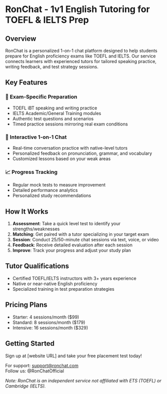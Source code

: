 # RonChat - 1v1 English Tutoring for TOEFL & IELTS Prep

## Overview
RonChat is a personalized 1-on-1 chat platform designed to help students prepare for English proficiency exams like TOEFL and IELTS. Our service connects learners with experienced tutors for tailored speaking practice, writing feedback, and test strategy sessions.

## Key Features

### 🎯 Exam-Specific Preparation
- TOEFL iBT speaking and writing practice
- IELTS Academic/General Training modules
- Authentic test questions and scenarios
- Timed practice sessions mirroring real exam conditions

### 💬 Interactive 1-on-1 Chat
- Real-time conversation practice with native-level tutors
- Personalized feedback on pronunciation, grammar, and vocabulary
- Customized lessons based on your weak areas

### 📈 Progress Tracking
- Regular mock tests to measure improvement
- Detailed performance analytics
- Personalized study recommendations

## How It Works
1. **Assessment**: Take a quick level test to identify your strengths/weaknesses
2. **Matching**: Get paired with a tutor specializing in your target exam
3. **Session**: Conduct 25/50-minute chat sessions via text, voice, or video
4. **Feedback**: Receive detailed evaluation after each session
5. **Improve**: Track your progress and adjust your study plan

## Tutor Qualifications
- Certified TOEFL/IELTS instructors with 3+ years experience
- Native or near-native English proficiency
- Specialized training in test preparation strategies

## Pricing Plans
- Starter: 4 sessions/month ($99)
- Standard: 8 sessions/month ($179)
- Intensive: 16 sessions/month ($329)

## Getting Started
Sign up at [website URL] and take your free placement test today!

For support: support@ronchat.com  
Follow us: @RonChatOfficial  

*Note: RonChat is an independent service not affiliated with ETS (TOEFL) or Cambridge (IELTS).*
